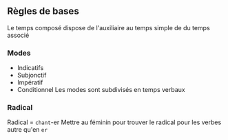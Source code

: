 ## Règles de bases
Le temps composé dispose de l'auxiliaire au temps simple de du temps associé
### Modes
- Indicatifs
- Subjonctif
- Impératif
- Conditionnel
Les modes sont subdivisés en temps verbaux
### Radical
Radical = `chant`-er
Mettre au féminin pour trouver le radical pour les verbes autre qu'en `er`
